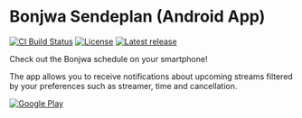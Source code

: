 # Bonjwa Sendeplan (Android App)

[![CI Build Status](https://img.shields.io/github/workflow/status/markhaehnel/bonjwa-schedule-android/CI?style=for-the-badge)](https://github.com/markhaehnel/bonjwa-schedule-android/actions?query=workflow%3ACI)
[![License](https://img.shields.io/github/license/markhaehnel/bonjwa-schedule-android?style=for-the-badge)](https://github.com/markhaehnel/bonjwa-schedule-android/blob/master/LICENSE)
[![Latest release](https://img.shields.io/github/v/release/markhaehnel/bonjwa-schedule-android?include_prereleases&style=for-the-badge)](https://github.com/markhaehnel/bonjwa-schedule-android/releases)

Check out the Bonjwa schedule on your smartphone!

The app allows you to receive notifications about upcoming streams filtered by your preferences such as streamer, time and cancellation.

[![Google Play](https://i.imgur.com/LqPUAI5.png)](https://play.google.com/store/apps/details?id=xyz.haehnel.bonjwa)
